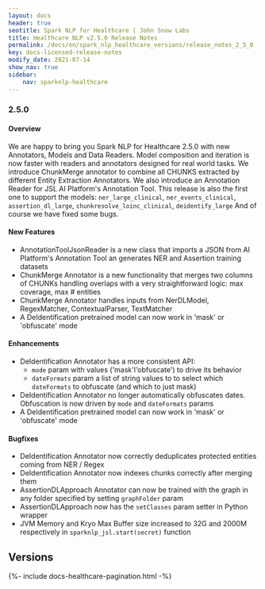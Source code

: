 ```yaml
---
layout: docs
header: true
seotitle: Spark NLP for Healthcare | John Snow Labs
title: Healthcare NLP v2.5.0 Release Notes
permalink: /docs/en/spark_nlp_healthcare_versions/release_notes_2_5_0
key: docs-licensed-release-notes
modify_date: 2021-07-14
show_nav: true
sidebar:
    nav: sparknlp-healthcare
---
```


<div class="h3-box" markdown="1">

### 2.5.0

#### Overview

We are happy to bring you Spark NLP for Healthcare 2.5.0 with new Annotators, Models and Data Readers.
Model composition and iteration is now faster with readers and annotators designed for real world tasks.
We introduce ChunkMerge annotator to combine all CHUNKS extracted by different Entity Extraction Annotators.
We also introduce an Annotation Reader for JSL AI Platform's Annotation Tool.
This release is also the first one to support the models: `ner_large_clinical`, `ner_events_clinical`, `assertion_dl_large`, `chunkresolve_loinc_clinical`, `deidentify_large`
And of course we have fixed some bugs.

</div><div class="h3-box" markdown="1">

#### New Features

* AnnotationToolJsonReader is a new class that imports a JSON from AI Platform's Annotation Tool an generates NER and Assertion training datasets
* ChunkMerge Annotator is a new functionality that merges two columns of CHUNKs handling overlaps with a very straightforward logic: max coverage, max # entities
* ChunkMerge Annotator handles inputs from NerDLModel, RegexMatcher, ContextualParser, TextMatcher
* A DeIdentification pretrained model can now work in 'mask' or 'obfuscate' mode

</div><div class="h3-box" markdown="1">

#### Enhancements

* DeIdentification Annotator has a more consistent API:
    * `mode` param with values ('mask'l'obfuscate') to drive its behavior
    * `dateFormats` param a list of string values to to select which `dateFormats` to obfuscate (and which to just mask)
* DeIdentification Annotator no longer automatically obfuscates dates. Obfuscation is now driven by `mode` and `dateFormats` params
* A DeIdentification pretrained model can now work in 'mask' or 'obfuscate' mode

</div><div class="h3-box" markdown="1">

#### Bugfixes

* DeIdentification Annotator now correctly deduplicates protected entities coming from NER / Regex
* DeIdentification Annotator now indexes chunks correctly after merging them
* AssertionDLApproach Annotator can now be trained with the graph in any folder specified by setting `graphFolder` param
* AssertionDLApproach now has the `setClasses` param setter in Python wrapper
* JVM Memory and Kryo Max Buffer size increased to 32G and 2000M respectively in `sparknlp_jsl.start(secret)` function

</div><div class="prev_ver h3-box" markdown="1">

## Versions

</div>
{%- include docs-healthcare-pagination.html -%}